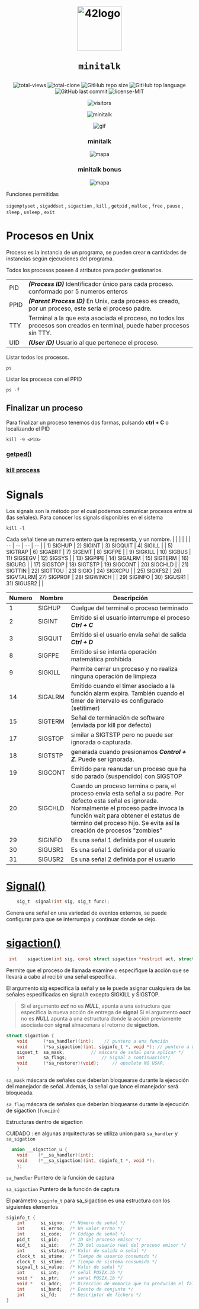 <h1 align="center">
  <img  width="120" alt="42logo"  src="https://user-images.githubusercontent.com/19689770/129336866-169b0dc7-ea41-47d4-b50a-d466508031af.png">
  
	minitalk
</h1>

 <p align="center">
<img alt="total-views" src="https://img.shields.io/badge/views-10-blue">
<img alt="total-clone" src="https://img.shields.io/badge/clone-93-blue">
<img alt="GitHub repo size" src="https://img.shields.io/github/repo-size/nach131/minitalk">
<img alt="GitHub top language" src="https://img.shields.io/github/languages/top/nach131/minitalk">
<img alt="GitHub last commit" src="https://img.shields.io/github/last-commit/nach131/minitalk">
<img alt="license-MIT" src="https://img.shields.io/badge/license-MIT-blue">
</p>

<span align="center">

![visitors](https://visitor-badge.glitch.me/badge?page_id=nach131.minitalk&left_color=green&right_color=blue)

![minitalk](https://github.com/nach131/42Barcelona/blob/main/images/125.png)

![gif](minitalk.gif)
### minitalk
![mapa](minitalk.png)
### minitalk bonus
![mapa](minitalk_bonus.png)

</span>

 Funciones permitidas

 `sigemptyset` , `sigaddset` , `sigaction` , `kill` , `getpid` , `malloc` , `free` , `pause` , `sleep` , `usleep` , `exit`


# Procesos en Unix

Proceso es la instancia de un programa, se pueden crear **n** cantidades de instancias según ejecuciones del programa.

Todos los procesos poseen 4 atributos para poder gestionarlos.

| 	| 	|
| --- | --- |
| PID | ***(Process ID)*** Identificador único para cada proceso. conformado por 5 numeros enteros |
| PPID | ***(Parent Process ID)*** En Unix, cada proceso es creado, por un proceso, este seria el proceso padre.
| TTY | Terminal a la que esta asociada el proceso, no todos los procesos son creados en terminal, puede haber procesos sin TTY. |
| UID | ***(User ID)*** Usuario al que pertenece el proceso.

Listar todos los procesos.

	ps

Listar los procesos con el PPID

	ps -f

## Finalizar un proceso

Para finalizar un proceso tenemos dos formas, pulsando **ctrl + C** o localizando el PID

	kill -9 <PID>

### [getped()](https://github.com/nach131/minitalk/blob/main/funciones/kill/iniciate.c)

### [kill process](https://github.com/nach131/minitalk/blob/main/funciones/kill/kill_process.c)

# Signals

Los signals son la método por el cual podemos comunicar procesos entre si (las señales).
Para conocer los signals disponibles en el sistema

	kill -l

Cada señal tiene un numero entero que la representa, y un nombre.
|	|	|	|	|
| -- | -- | -- | -- |
| 1) SIGHUP   |   2) SIGINT    |  3) SIGQUIT    |   4) SIGILL |
| 5) SIGTRAP  |   6) SIGABRT   |  7) SIGEMT     |   8) SIGFPE |
| 9) SIGKILL  |  10) SIGBUS    | 11) SIGSEGV    |  12) SIGSYS |
| 13) SIGPIPE |   14) SIGALRM  |  15) SIGTERM   |   16) SIGURG |
| 17) SIGSTOP |   18) SIGTSTP  |  19) SIGCONT   |   20) SIGCHLD |
| 21) SIGTTIN |   22) SIGTTOU  |  23) SIGIO     |   24) SIGXCPU |
| 25) SIGXFSZ |   26) SIGVTALRM|  27) SIGPROF   |   28) SIGWINCH |
| 29) SIGINFO |   30) SIGUSR1  |  31) SIGUSR2 |  |

|	Numero | Nombre| Descripción|
| -- | -- | -- |
| 1 | SIGHUP | Cuelgue del terminal o proceso terminado |
| 2 | SIGINT | Emitido si el usuario interrumpe el proceso ***Ctrl + C***|
| 3 | SIGQUIT | Emitido si el usuario envía señal de salida ***Ctrl + D***| Puntero
| 8 | SIGFPE | Emitido si se intenta operación matemática prohibida |
| 9 | SIGKILL | Permite cerrar un proceso y no realiza ninguna operación de limpieza |
| 14 | SIGALRM | Emitido cuando el timer asociado a la función alarm expira. También cuando el timer de intervalo es configurado (setitimer) |
| 15 | SIGTERM | Señal de terminación de software (enviada por kill por defecto) |
| 17 | SIGSTOP | similar a SIGTSTP pero no puede ser ignorada o capturada.|
| 18 | SIGTSTP | generada cuando presionamos ***Control + Z***. Puede ser ignorada.|
| 19 | SIGCONT | Emitido para reanudar un proceso que ha sido parado (suspendido) con SIGSTOP |
| 20 | SIGCHLD | Cuando un proceso termina o para, el proceso envía esta señal a su padre. Por defecto esta señal es ignorada. Normalmente el proceso padre invoca la función wait para obtener el estatus de término del proceso hijo. Se evita así la creación de procesos "zombies" |
| 29 | SIGINFO | Es una señal 1 definida por el usuario|
| 30 | SIGUSR1 | Es una señal 1 definida por el usuario|
| 31 | SIGUSR2 | Es una señal 2 definida por el usuario|

# [Signal()](https://github.com/nach131/minitalk/blob/main/funciones/signal.c)
 ```c
	 sig_t	signal(int sig, sig_t func);
```

Genera una señal en una variedad de eventos externos, se puede configurar para que se interrumpa y continuar donde se dejo.

 # [sigaction()](https://github.com/nach131/minitalk/tree/main/funciones/sigaction)
```c
 int	sigaction(int sig, const struct sigaction *restrict act, struct sigaction *restrict oact);
```
Permite que el proceso de llamada examine o especifique la acción que se llevará a cabo al recibir una señal específica.

El argumento sig especifica la señal y se le puede asignar cualquiera de las señales especificadas en signal.h excepto SIGKILL y SIGSTOP.

>Si el argumento ***act*** no es ***NULL***, apunta a una estructura que especifica la nueva acción de entrega de **signal**
Si el argumento ***oact*** no es ***NULL*** apunta a una estructura donde la acción previamente asociada con **signal** almacenara el retorno de **sigaction**.
>

```c
struct sigaction {
    void      (*sa_handler)(int);	 // puntero a una función
    void      (*sa_sigaction)(int, siginfo_t *, void *); // puntero a una función
    sigset_t  sa_mask;     		// máscara de señal para aplicar */
    int       sa_flags;        		// Signal a continuación*/
    void      (*sa_restorer)(void); 	// opsoleto NO USAR.
    }
```
`sa_mask` máscara  de  señales  que  deberían  bloquearse durante la ejecución del manejador de señal. Además, la señal que lance el manejador será bloqueada.

`sa_flag` máscara  de  señales  que  deberían  bloquearse durante la ejecución de sigaction (`función`)

Estructuras dentro de sigaction

CUIDADO : en algunas arquitecturas se utiliza union para `sa_handler` y `sa_sigation`
```c
  union __sigaction_u {
    void    (*__sa_handler)(int);
    void    (*__sa_sigaction)(int, siginfo_t *, void *);
    };
```

`sa_handler` Puntero de la función de captura 

`sa_sigaction` Puntero de la función de captura 

El parámetro `siginfo_t` para sa_sigaction es una estructura con los siguientes elementos

```c
siginfo_t {
	int      si_signo;  /* Número de señal */
	int      si_errno;  /* Un valor errno */
	int      si_code;   /* Código de señal */
	pid_t    si_pid;    /* ID del proceso emisor */
	uid_t    si_uid;    /* ID del usuario real del proceso emisor */
	int      si_status; /* Valor de salida o señal */
	clock_t  si_utime;  /* Tiempo de usuario consumido */
	clock_t  si_stime;  /* Tiempo de sistema consumido */
	sigval_t si_value;  /* Valor de señal */
	int      si_int;    /* señal POSIX.1b */
	void *   si_ptr;    /* señal POSIX.1b */
	void *   si_addr;   /* Dirección de memoria que ha producido el fallo */
	int      si_band;   /* Evento de conjunto */
	int      si_fd;     /* Descriptor de fichero */
}
```